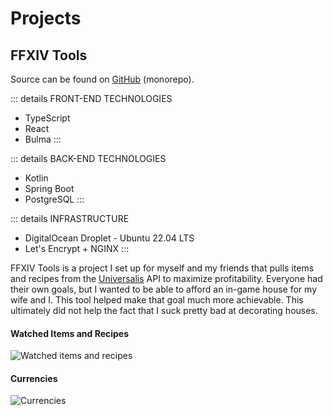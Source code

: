 # Projects

## FFXIV Tools

Source can be found on [GitHub](https://github.com/FFXIV-Tools/ffxiv-tools-web) (monorepo).

::: details FRONT-END TECHNOLOGIES
- TypeScript
- React
- Bulma
:::

::: details BACK-END TECHNOLOGIES
- Kotlin
- Spring Boot
- PostgreSQL
:::

::: details INFRASTRUCTURE
- DigitalOcean Droplet - Ubuntu 22.04 LTS
- Let's Encrypt + NGINX
:::

FFXIV Tools is a project I set up for myself and my friends that pulls items and recipes from the
[Universalis](https://universalis.app/) API to maximize profitability. Everyone had their own goals, but I wanted to be
able to afford an in-game house for my wife and I. This tool helped make that goal much more achievable. This ultimately
did not help the fact that I suck pretty bad at decorating houses.

#### Watched Items and Recipes
![Watched items and recipes](/projects/ffxiv-tools1.png)

#### Currencies
![Currencies](/projects/ffxiv-tools2.png)
